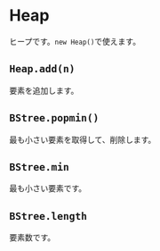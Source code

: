 # Heap
ヒープです。``new Heap()``で使えます。
## ``Heap.add(n)``
要素を追加します。
## ``BStree.popmin()``
最も小さい要素を取得して、削除します。
## ``BStree.min``
最も小さい要素です。
## ``BStree.length``
要素数です。

